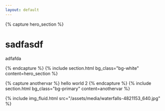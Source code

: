 ```yaml
---
layout: default
---
```


{% capture hero_section %}
  <div class="row py-5">
    <div class="col-12 mx-auto">
      <h1 class="mt-3">sadfasdf</h1>
      <p class="lead text-secondary">adfafda</p>
    </div>
  </div>
{% endcapture %}
{% include section.html bg_class="bg-white" content=hero_section %}


{% capture anothervar %}
hello world 2
{% endcapture %}
{% include section.html bg_class="bg-primary" content=anothervar %}


{% include img_fluid.html src="/assets/media/waterfalls-4821153_640.jpg" %}
